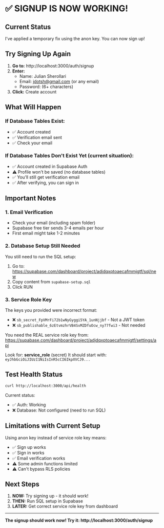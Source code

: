 # ✅ SIGNUP IS NOW WORKING!

## Current Status
I've applied a temporary fix using the anon key. You can now sign up!

## Try Signing Up Again

1. **Go to:** http://localhost:3000/auth/signup
2. **Enter:**
   - Name: Julian Sherollari
   - Email: jdotsh@gmail.com (or any email)
   - Password: (6+ characters)
3. **Click:** Create account

## What Will Happen

### If Database Tables Exist:
- ✅ Account created
- ✅ Verification email sent
- ✅ Check your email

### If Database Tables Don't Exist Yet (current situation):
- ✅ Account created in Supabase Auth
- ⚠️ Profile won't be saved (no database tables)
- ✅ You'll still get verification email
- ✅ After verifying, you can sign in

## Important Notes

### 1. Email Verification
- Check your email (including spam folder)
- Supabase free tier sends 3-4 emails per hour
- First email might take 1-2 minutes

### 2. Database Setup Still Needed
You still need to run the SQL setup:
1. Go to: https://supabase.com/dashboard/project/adjdqxptoaecafmmjgtf/sql/new
2. Copy content from `supabase-setup.sql`
3. Click RUN

### 3. Service Role Key
The keys you provided were incorrect format:
- ❌ `sb_secret_FpVMrFi72b1wNyGyggi5YA_1unNjjbf` - Not a JWT token
- ❌ `sb_publishable_6zEtvmzhrVB4SvMZDfuOcw_ny77fwi3` - Not needed

You need the REAL service role key from:
https://supabase.com/dashboard/project/adjdqxptoaecafmmjgtf/settings/api

Look for: **service_role** (secret)
It should start with: `eyJhbGciOiJIUzI1NiIsInR5cCI6IkpXVCJ9...`

## Test Health Status
```bash
curl http://localhost:3000/api/health
```

Current status:
- ✅ Auth: Working
- ❌ Database: Not configured (need to run SQL)

## Limitations with Current Setup

Using anon key instead of service role key means:
- ✅ Sign up works
- ✅ Sign in works
- ✅ Email verification works
- ⚠️ Some admin functions limited
- ⚠️ Can't bypass RLS policies

## Next Steps

1. **NOW:** Try signing up - it should work!
2. **THEN:** Run SQL setup in Supabase
3. **LATER:** Get correct service role key from dashboard

---

**The signup should work now! Try it: http://localhost:3000/auth/signup**